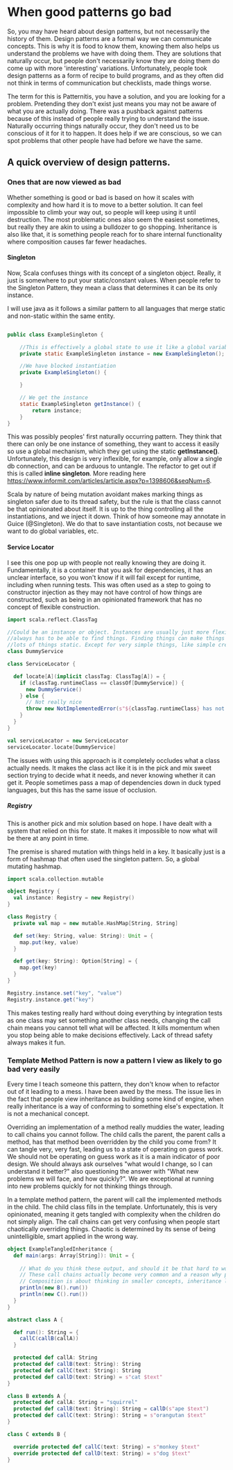 # When good patterns go bad

So, you may have heard about design patterns, but not necessarily the history of them. Design patterns are a formal
way we can communicate concepts. This is why it is food to know them, knowing them also helps us understand the problems
we have with doing them. They are solutions that naturally occur, but people don't necessarily know they are doing them
do come up with more 'interesting' variations. Unfortunately, people took design patterns as a form of recipe to build
programs, and as they often did not think in terms of communication but checklists, made things worse.

The term for this is Patternitis, you have a solution, and you are looking for a problem. Pretending they don't exist
just means you may not be aware of what you are actually doing. There was a pushback against patterns because of this
instead of people really trying to understand the issue. Naturally occurring things naturally occur, they don't need
us to be conscious of it for it to happen. It does help if we are conscious, so we can spot problems that other people
have had before we have the same.

## A quick overview of design patterns.

### Ones that are now viewed as bad

Whether something is good or bad is based on how it scales with complexity and how hard it is to move to a better
solution. It can feel impossible to climb your way out, so people will keep using it until destruction. The most
problematic ones also seem the easiest sometimes, but really they are akin to using a bulldozer to go shopping. Inheritance
is also like that, it is something people reach for to share internal functionality where composition causes far fewer headaches.

#### Singleton

Now, Scala confuses things with its concept of a singleton object. Really, it just is somewhere to put your static/constant
values. When people refer to the Singleton Pattern, they mean a class that determines it can be its only instance.

I will use java as it follows a similar pattern to all languages that merge static and non-static within the same entity.
```java

public class ExampleSingleton {

    //This is effectively a global state to use it like a global variable (you should twinge at the term "global variable")
    private static ExampleSingleton instance = new ExampleSingleton();

    //We have blocked instantiation
    private ExampleSingleton() {

    }

    // We get the instance
    static ExampleSingleton getInstance() {
        return instance;
    }
}
```

This was possibly peoples' first naturally occurring pattern. They think that there can only be one instance of something,
they want to access it easily so use a global mechanism, which they get using the static **getInstance()**. Unfortunately,
this design is very inflexible, for example, only allow a single db connection, and can be arduous to untangle. The refactor
to get out if this is called **inline singleton**. More reading here https://www.informit.com/articles/article.aspx?p=1398606&seqNum=6.

Scala by nature of being mutation avoidant makes marking things as singleton safer due to its thread safety, but the rule
is that the class cannot be that opinionated about itself. It is up to the thing controlling all the instantiations, and
we inject it down. Think of how someone may annotate in Guice (@Singleton). We do that to save instantiation costs,
not because we want to do global variables, etc.


#### Service Locator
I see this one pop up with people not really knowing they are doing it. Fundamentally, it is a container that you ask
for dependencies, it has an unclear interface, so you won't know if it will fail except for runtime, including when running tests.
This was often used as a step to going to constructor injection as they may not have control of how things are constructed, such as being
in an opinionated framework that has no concept of flexible construction.

```scala
import scala.reflect.ClassTag

//Could be an instance or object. Instances are usually just more flexible as you can give it things, whereas static
//always has to be able to find things. Finding things can make things harder as static can only rely on static, making
//lots of things static. Except for very simple things, like simple creation/factory methods, I would stick to instances.
class DummyService

class ServiceLocator {

  def locate[A](implicit classTag: ClassTag[A]) = {
    if (classTag.runtimeClass == classOf[DummyService]) {
      new DummyService()
    } else {
      // Not really nice
      throw new NotImplementedError(s"${classTag.runtimeClass} has not been configured")
    }
  }
}

val serviceLocator = new ServiceLocator
serviceLocator.locate[DummyService]

```
The issues with using this approach is it completely occludes what a class actually needs. It makes the class
act like it is in the pick and mix sweet section trying to decide what it needs, and never knowing whether it can get it.
People sometimes pass a map of dependencies down in duck typed languages, but this has the same issue of occlusion.

##### Registry
This is another pick and mix solution based on hope. I have dealt with a system that relied on this for state. It makes
it impossible to now what will be there at any point in time.

The premise is shared mutation with things held in a key. It basically just is a form of hashmap that often used the singleton
pattern. So, a global mutating hashmap.

```scala
import scala.collection.mutable

object Registry {
  val instance: Registry = new Registry()
}

class Registry {
  private val map = new mutable.HashMap[String, String]

  def set(key: String, value: String): Unit = {
    map.put(key, value)
  }

  def get(key: String): Option[String] = {
    map.get(key)
  }
}

Registry.instance.set("key", "value")
Registry.instance.get("key")
```

This makes testing really hard without doing everything by integration tests as one class may set something another
class needs, changing the call chain means you cannot tell what will be affected. It kills momentum when you stop
being able to make decisions effectively. Lack of thread safety always makes it fun.

### Template Method Pattern is now a pattern I view as likely to go bad very easily
Every time I teach someone this pattern, they don't know when to refactor out of it leading to a mess. I have been awed
by the mess. The issue lies in the fact that people view inheritance as building some kind of engine, when really inheritance
is a way of conforming to something else's expectation. It is not a mechanical concept.

Overriding an implementation of a method really muddies the water, leading to call chains you cannot follow. The child
calls the parent, the parent calls a method, has that method been overridden by the child you come from? It can tangle
very, very fast, leading us to a state of operating on guess work. We should not be operating on guess work as it is a
main indicator of poor design. We should always ask ourselves "what would I change, so I can understand it better?" also
questioning the answer with "What new problems we will face, and how quickly?". We are exceptional at running into new
problems quickly for not thinking things through.

In a template method pattern, the parent will call the implemented methods in the child. The child class fills in the template.
Unfortunately, this is very opinionated, meaning it gets tangled with complexity when the children do not simply align. The
call chains can get very confusing when people start chaotically overriding things. Chaotic is determined by its
sense of being unintelligible, smart applied in the wrong way.

```scala
object ExampleTangledInheritance {
  def main(args: Array[String]): Unit = {
    
    // What do you think these output, and should it be that hard to work out. Hint - no it should not be that hard
    // These call chains actually become very common and a reason why people say composition over inheritance.
    // Composition is about thinking in smaller concepts, inheritance leads to thinking in blobs.
    println(new B().run())
    println(new C().run())
  }
}

abstract class A {

  def run(): String = {
    callC(callB(callA))
  }

  protected def callA: String
  protected def callB(text: String): String
  protected def callC(text: String): String
  protected def callD(text: String) = s"cat $text"
}

class B extends A {
  protected def callA: String = "squirrel"
  protected def callB(text: String): String = callD(s"ape $text")
  protected def callC(text: String): String = s"orangutan $text"
}

class C extends B {

  override protected def callC(text: String) = s"monkey $text"
  override protected def callD(text: String) = s"dog $text"
}


```
